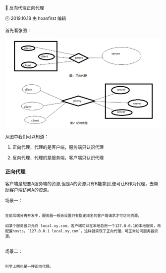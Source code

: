 🐾 反向代理正向代理

🕘 2019.10.18 由 hoanfirst 编辑

首先看张图：

![](https://github.com/hoanFir/blogs/blob/master/Nginx/images/%E4%BC%81%E4%B8%9A%E5%92%9A%E5%92%9A%E6%88%AA%E5%9B%BE20191118173539.png?raw=true)

从图中我们可以知道：

1. 正向代理，代理的是客户端，服务端只认识代理

2. 反向代理，代理的是服务端，客户端只认识代理

### 正向代理

客户端是想要A服务端的资源,但是A的资源只有B能拿到,便可让B作为代理，去帮助客户端访问A的资源。

场景一：

```

在前后端分离开发中，服务器一般会设置只有指定域名的客户端请求才可访问资源。

如某个服务器只允许 local.xy.com，客户端可以在本地启用一个127.0.0.1的本地服务，再配置hosts，`127.0.0.1 local.xy.com`，这样就实现了正向代理，可正常访问服务器资源。


```

场景二：

```

科学上网也是一种正向代理。



```
